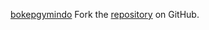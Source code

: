 [bokepgymindo](https://bokepgymindo.pages.dev)
Fork the [repository](https://github.com/ceriguna) on GitHub.